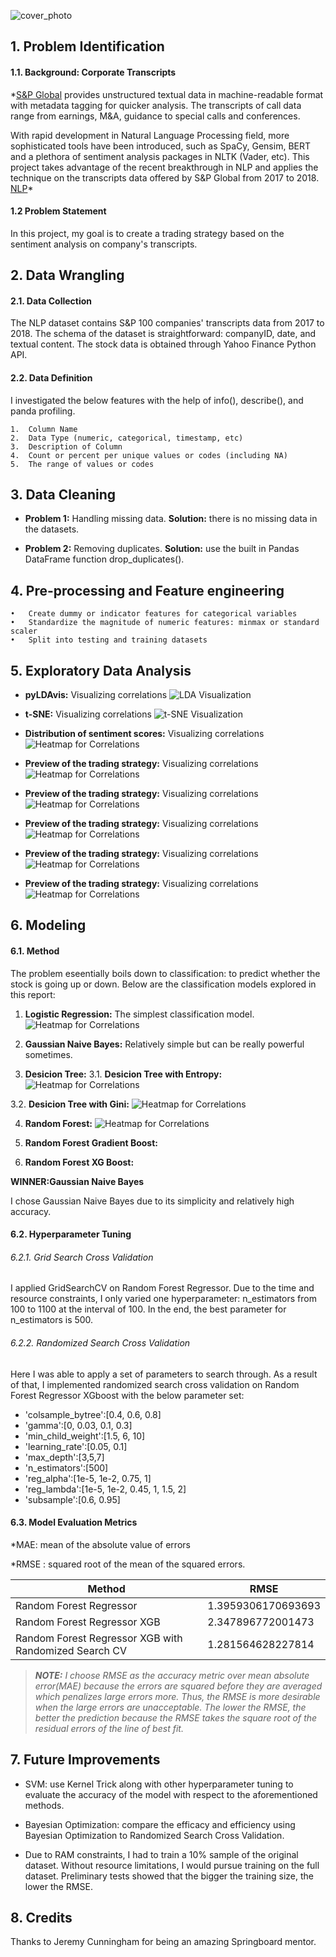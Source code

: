 ![cover_photo](./Figure/wordcloud.png)



## 1. Problem Identification

#### 1.1. Background: Corporate Transcripts

*[S&P Global](https://www.spglobal.com/marketintelligence/en/documents/spglobal_transcripts-textual-data-analytics-brochure.pdf) provides unstructured textual data in machine-readable format with metadata tagging for quicker analysis. The transcripts of call data range from earnings, M&A, guidance to special calls and conferences.

With rapid development in Natural Language Processing field, more sophisticated tools have been introduced, such as SpaCy, Gensim, BERT and a plethora of sentiment analysis packages in NLTK (Vader, etc). This project takes advantage of the recent breakthrough in NLP and applies the technique on the transcripts data offered by S&P Global from 2017 to 2018. [NLP](https://en.wikipedia.org/wiki/Natural_language_processing)*

#### 1.2 Problem Statement

In this project, my goal is to create a trading strategy based on the sentiment analysis on company's transcripts.


## 2. Data Wrangling

#### 2.1. Data Collection

The NLP dataset contains S&P 100 companies' transcripts data from 2017 to 2018. The schema of the dataset is straightforward: companyID, date, and textual content. The stock data is obtained through Yahoo Finance Python API. 


#### 2.2. Data Definition

I investigated the below features with the help of info(), describe(), and panda profiling. 

    1.	Column Name
    2.	Data Type (numeric, categorical, timestamp, etc)
    3.	Description of Column
    4.	Count or percent per unique values or codes (including NA)
    5.	The range of values or codes


## 3. Data Cleaning

* **Problem 1:** Handling missing data. **Solution:** there is no missing data in the datasets. 

* **Problem 2:** Removing duplicates. **Solution:** use the built in Pandas DataFrame function drop_duplicates(). 



## 4. Pre-processing and Feature engineering

    •	Create dummy or indicator features for categorical variables
    •	Standardize the magnitude of numeric features: minmax or standard scaler
    •	Split into testing and training datasets


## 5. Exploratory Data Analysis


* **pyLDAvis:** Visualizing correlations
![LDA Visualization](./Figure/pyLDAvis.png)

* **t-SNE:** Visualizing correlations
![t-SNE Visualization](./Figure/t-sne.png)

* **Distribution of sentiment scores:** Visualizing correlations
![Heatmap for Correlations](./Figure/vader1.png)

* **Preview of the trading strategy:** Visualizing correlations
![Heatmap for Correlations](./Figure/vader2.png)

* **Preview of the trading strategy:** Visualizing correlations
![Heatmap for Correlations](./Figure/vader3.png)

* **Preview of the trading strategy:** Visualizing correlations
![Heatmap for Correlations](./Figure/Ford1.png)

* **Preview of the trading strategy:** Visualizing correlations
![Heatmap for Correlations](./Figure/Ford2.png)

* **Preview of the trading strategy:** Visualizing correlations
![Heatmap for Correlations](./Figure/Waterfall.png)


## 6. Modeling

#### 6.1. Method

The problem eseentially boils down to classification: to predict whether the stock is going up or down. Below are the classification models explored in this report:

1. **Logistic Regression:** The simplest classification model.
![Heatmap for Correlations](./Figure/Model_LR_AUC.png)


2. **Gaussian Naive Bayes:** Relatively simple but can be really powerful sometimes.


3. **Desicion Tree:**
3.1. **Desicion Tree with Entropy:**
![Heatmap for Correlations](./Figure/Model_DT_entr2.png)


3.2. **Desicion Tree with Gini:**
![Heatmap for Correlations](./Figure/Model_DT_gini2.png)


4. **Random Forest:**
![Heatmap for Correlations](./Figure/Model_RF_Feature.png)


5. **Random Forest Gradient Boost:**


6. **Random Forest XG Boost:**




**WINNER:Gaussian Naive Bayes** 

I chose Gaussian Naive Bayes due to its simplicity and relatively high accuracy.


#### 6.2. Hyperparameter Tuning

###### 6.2.1. Grid Search Cross Validation

I applied GridSearchCV on Random Forest Regressor. Due to the time and resource constraints, I only varied one hyperparameter: n_estimators from 100 to 1100 at the interval of 100. In the end, the best parameter for n_estimators is 500. 

###### 6.2.2. Randomized Search Cross Validation

Here I was able to apply a set of parameters to search through. As a result of that, I implemented randomized search cross validation on Random Forest Regressor XGboost with the below parameter set:

  * 'colsample_bytree':[0.4, 0.6, 0.8]
  * 'gamma':[0, 0.03, 0.1, 0.3]
  * 'min_child_weight':[1.5, 6, 10]
  * 'learning_rate':[0.05, 0.1]
  * 'max_depth':[3,5,7]
  * 'n_estimators':[500]
  * 'reg_alpha':[1e-5, 1e-2,  0.75, 1]
  * 'reg_lambda':[1e-5, 1e-2, 0.45, 1, 1.5, 2]
  * 'subsample':[0.6, 0.95] 

#### 6.3. Model Evaluation Metrics

*MAE: mean of the absolute value of errors

*RMSE : squared root of the mean of the squared errors.

Method | RMSE
------------ | -------------
Random Forest Regressor| 1.3959306170693693
Random Forest Regressor XGB | 2.347896772001473
Random Forest Regressor XGB with Randomized Search CV | 1.281564628227814

>***NOTE:** I choose RMSE as the accuracy metric over mean absolute error(MAE) because the errors are squared before they are averaged which penalizes large errors more. Thus, the RMSE is more desirable when the large errors are unacceptable. The lower the RMSE, the better the prediction because the RMSE takes the square root of the residual errors of the line of best fit.*

## 7. Future Improvements

* SVM: use Kernel Trick along with other hyperparameter tuning to evaluate the accuracy of the model with respect to the aforementioned methods. 

* Bayesian Optimization: compare the efficacy and efficiency using Bayesian Optimization to Randomized Search Cross Validation.

* Due to RAM constraints, I had to train a 10% sample of the original dataset. Without resource limitations, I would pursue training on the full dataset. Preliminary tests showed that the bigger the training size, the lower the RMSE. 

## 8. Credits

Thanks to Jeremy Cunningham for being an amazing Springboard mentor.
